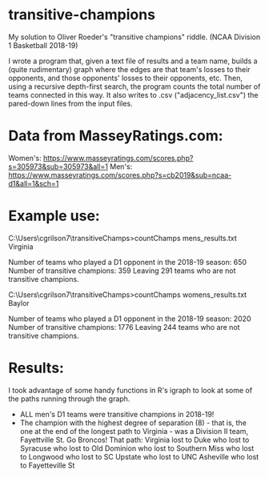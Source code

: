 # transitive-champions
My solution to Oliver Roeder's "transitive champions" riddle. (NCAA Division 1 Basketball 2018-19)

I wrote a program that, given a text file of results and a team name, builds a (quite rudimentary) graph where the edges are that team's losses to their opponents, and those opponents' losses to their opponents, etc.
Then, using a recursive depth-first search, the program counts the total number of teams connected in this way. It also writes to .csv ("adjacency_list.csv") the pared-down lines from the input files.

# Data from MasseyRatings.com:
Women's: https://www.masseyratings.com/scores.php?s=305973&sub=305973&all=1
Men's: https://www.masseyratings.com/scores.php?s=cb2019&sub=ncaa-d1&all=1&sch=1

# Example use:
C:\Users\cgrilson7\transitiveChamps>countChamps mens_results.txt Virginia

Number of teams who played a D1 opponent in the 2018-19 season: 650
Number of transitive champions: 359
Leaving 291 teams who are not transitive champions.

C:\Users\cgrilson7\transitiveChamps>countChamps womens_results.txt Baylor

Number of teams who played a D1 opponent in the 2018-19 season: 2020
Number of transitive champions: 1776
Leaving 244 teams who are not transitive champions.

# Results:
I took advantage of some handy functions in R's igraph to look at some of the paths running through the graph.
- ALL men's D1 teams were transitive champions in 2018-19!
- The champion with the highest degree of separation (8) - that is, the one at the end of the longest path to Virginia - was a Division II team, Fayettville St. Go Broncos!
      That path:
      Virginia lost to
      Duke who lost to
      Syracuse who lost to 
      Old Dominion who lost to
      Southern Miss who lost to 
      Longwood who lost to
      SC Upstate who lost to
      UNC Asheville who lost to
      Fayetteville St
